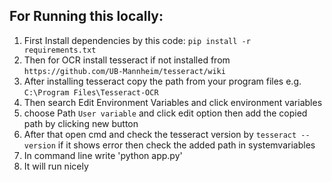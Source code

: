 ## For Running this locally:
1. First Install dependencies by this code:
 `pip install -r requirements.txt`
2. Then for OCR install tesseract if not installed from `https://github.com/UB-Mannheim/tesseract/wiki`
3. After installing tesseract copy the path from your program files e.g. `C:\Program Files\Tesseract-OCR`
4. Then search Edit Environment Variables and click environment variables
5. choose Path `User variable` and click edit option then add the copied path by clicking new button
6. After that open cmd and check the tesseract version by `tesseract --version` if it shows error then check the added path in systemvariables
7. In command line write 'python app.py'
8. It will run nicely
